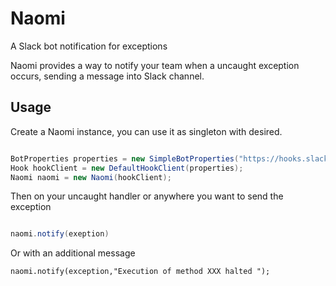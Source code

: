 # Naomi

A Slack bot notification for exceptions

Naomi provides a way to notify your team when a uncaught exception occurs, sending a message into Slack channel.


Usage
---

Create a Naomi instance, you can use it as singleton with desired.

```java

BotProperties properties = new SimpleBotProperties("https://hooks.slack.com/services/YOUR/SLACK/SERVICE_URL");
Hook hookClient = new DefaultHookClient(properties);
Naomi naomi = new Naomi(hookClient);

```

Then on your uncaught handler or anywhere you want to send the exception

```java

naomi.notify(exeption)

```

Or with an additional message

```
naomi.notify(exception,"Execution of method XXX halted ");
```
